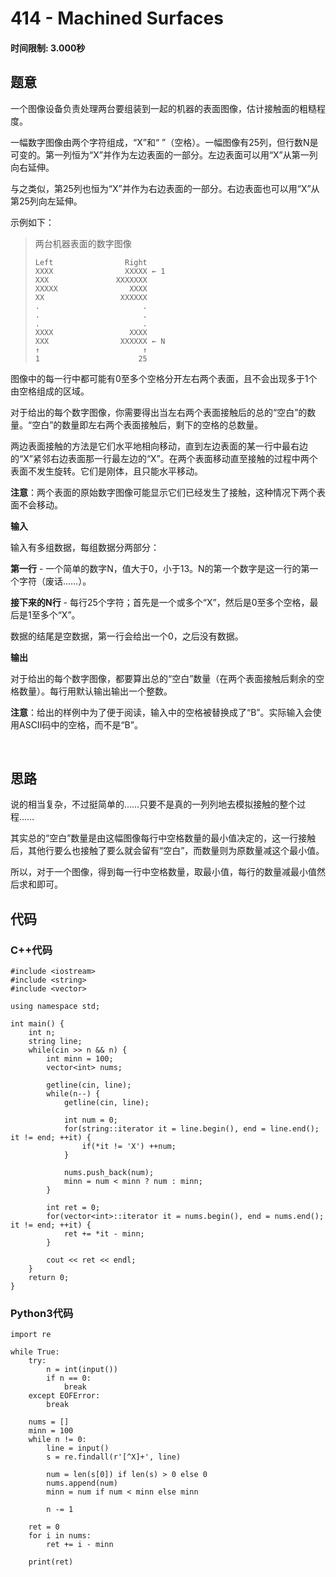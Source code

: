 # 414 - Machined Surfaces
#### 时间限制: 3.000秒

## 题意

一个图像设备负责处理两台要组装到一起的机器的表面图像，估计接触面的粗糙程度。

一幅数字图像由两个字符组成，“X”和“ ”（空格）。一幅图像有25列，但行数N是可变的。第一列恒为“X”并作为左边表面的一部分。左边表面可以用“X”从第一列向右延伸。

与之类似，第25列也恒为“X”并作为右边表面的一部分。右边表面也可以用“X”从第25列向左延伸。

示例如下：

>两台机器表面的数字图像
>
>```
>Left                Right
>XXXX                XXXXX ← 1
>XXX               XXXXXXX
>XXXXX                XXXX
>XX                 XXXXXX
>.                       .
>.                       .
>.                       .
>XXXX                 XXXX
>XXX                XXXXXX ← N
>↑                       ↑
>1                      25
>```

图像中的每一行中都可能有0至多个空格分开左右两个表面，且不会出现多于1个由空格组成的区域。

对于给出的每个数字图像，你需要得出当左右两个表面接触后的总的“空白”的数量。“空白”的数量即左右两个表面接触后，剩下的空格的总数量。

两边表面接触的方法是它们水平地相向移动，直到左边表面的某一行中最右边的“X”紧邻右边表面那一行最左边的“X”。在两个表面移动直至接触的过程中两个表面不发生旋转。它们是刚体，且只能水平移动。

**注意**：两个表面的原始数字图像可能显示它们已经发生了接触，这种情况下两个表面不会移动。

**输入**

输入有多组数据，每组数据分两部分：

**第一行** - 一个简单的数字N，值大于0，小于13。N的第一个数字是这一行的第一个字符（废话……）。

**接下来的N行** - 每行25个字符；首先是一个或多个“X”，然后是0至多个空格，最后是1至多个“X”。

数据的结尾是空数据，第一行会给出一个0，之后没有数据。

**输出**

对于给出的每个数字图像，都要算出总的“空白”数量（在两个表面接触后剩余的空格数量）。每行用默认输出输出一个整数。

**注意**：给出的样例中为了便于阅读，输入中的空格被替换成了“B”。实际输入会使用ASCII码中的空格，而不是“B”。

<br/>

## 思路

说的相当复杂，不过挺简单的……只要不是真的一列列地去模拟接触的整个过程……

其实总的“空白”数量是由这幅图像每行中空格数量的最小值决定的，这一行接触后，其他行要么也接触了要么就会留有“空白”，而数量则为原数量减这个最小值。

所以，对于一个图像，得到每一行中空格数量，取最小值，每行的数量减最小值然后求和即可。

## 代码

### C++代码

```
#include <iostream>
#include <string>
#include <vector>

using namespace std;

int main() {
    int n;
    string line;
    while(cin >> n && n) {
        int minn = 100;
        vector<int> nums;

        getline(cin, line);
        while(n--) {
            getline(cin, line);

            int num = 0;
            for(string::iterator it = line.begin(), end = line.end(); it != end; ++it) {
                if(*it != 'X') ++num;
            }

            nums.push_back(num);
            minn = num < minn ? num : minn;
        }

        int ret = 0;
        for(vector<int>::iterator it = nums.begin(), end = nums.end(); it != end; ++it) {
            ret += *it - minn;
        }

        cout << ret << endl;
    }
    return 0;
}
```

### Python3代码

```
import re

while True:
    try:
        n = int(input())
        if n == 0:
            break
    except EOFError:
        break
    
    nums = []
    minn = 100
    while n != 0:
        line = input()
        s = re.findall(r'[^X]+', line)

        num = len(s[0]) if len(s) > 0 else 0
        nums.append(num)
        minn = num if num < minn else minn

        n -= 1
    
    ret = 0
    for i in nums:
        ret += i - minn
    
    print(ret)
```
